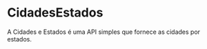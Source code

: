 CidadesEstados
==============

A Cidades e Estados é uma API simples que fornece as cidades por estados.


